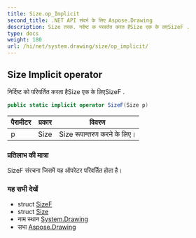 ```yaml
---
title: Size.op_Implicit
second_title: .NET API संदर्भ के लिए Aspose.Drawing
description: Size तरक. नर्दष्ट क परवर्तत करत हैSize एक के लएSizeF .
type: docs
weight: 180
url: /hi/net/system.drawing/size/op_implicit/
---
```

## Size Implicit operator

निर्दिष्ट को परिवर्तित करता हैSize एक के लिएSizeF .

```csharp
public static implicit operator SizeF(Size p)
```

| पैरामीटर | प्रकार | विवरण |
| --- | --- | --- |
| p | Size | Size रूपान्तरण करने के लिए। |

### प्रतिलाभ की मात्रा

SizeF संरचना जिसमें यह ऑपरेटर परिवर्तित होता है।

### यह सभी देखें

* struct [SizeF](../../sizef/)
* struct [Size](../)
* नाम स्थान [System.Drawing](../../size/)
* सभा [Aspose.Drawing](../../../)


